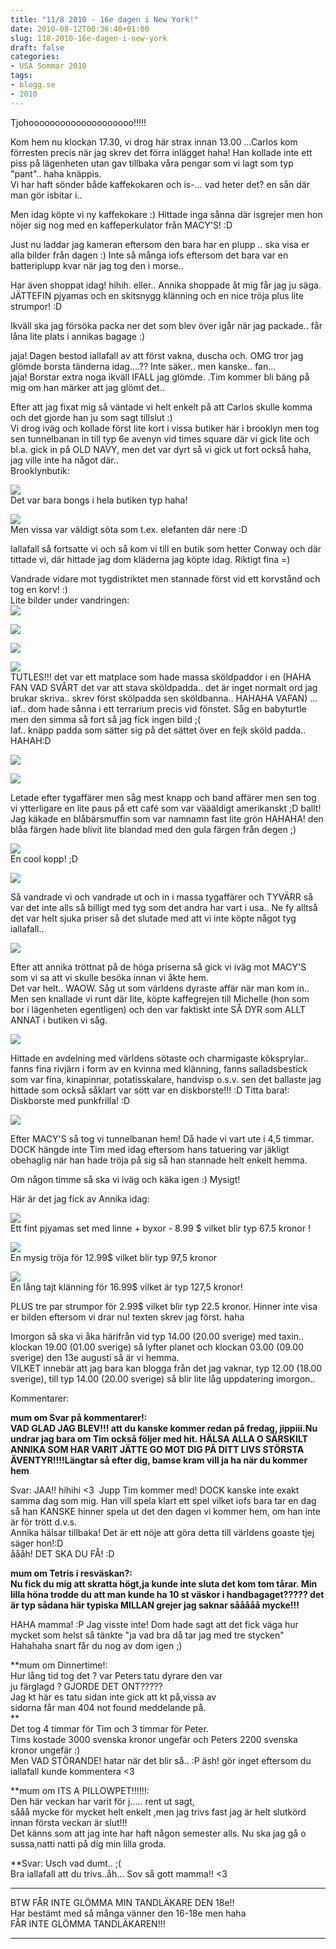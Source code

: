 ```yaml
---
title: "11/8 2010 - 16e dagen i New York!"
date: 2010-08-12T00:36:40+01:00
slug: 118-2010-16e-dagen-i-new-york
draft: false
categories:
- USA Sommar 2010
tags:
- blogg.se
- 2010
---
```

Tjohoooooooooooooooooooo!!!!!  
  
Kom hem nu klockan 17.30, vi drog här strax innan 13.00 ...Carlos kom förresten precis när jag skrev det förra inlägget haha! Han kollade inte ett piss på lägenheten utan gav tillbaka våra pengar som vi lagt som typ "pant".. haha knäppis.  
Vi har haft sönder både kaffekokaren och is-... vad heter det? en sån där man gör isbitar i..  
  
Men idag köpte vi ny kaffekokare :) Hittade inga sånna där isgrejer men hon nöjer sig nog med en kaffeperkulator från MACY'S! :D  
  
Just nu laddar jag kameran eftersom den bara har en plupp .. ska visa er alla bilder från dagen :) Inte så många iofs eftersom det bara var en batteriplupp kvar när jag tog den i morse..  
  
  
Har även shoppat idag! hihih. eller.. Annika shoppade åt mig får jag ju säga. JÄTTEFIN pjyamas och en skitsnygg klänning och en nice tröja plus lite strumpor! :D  
  
  
Ikväll ska jag försöka packa ner det som blev över igår när jag packade.. får låna lite plats i annikas bagage :)  
  
  
jaja! Dagen bestod iallafall av att först vakna, duscha och. OMG tror jag glömde borsta tänderna idag....?? Inte säker.. men kanske.. fan...  
jaja! Borstar extra noga ikväll IFALL jag glömde. .Tim kommer bli bäng på mig om han märker att jag glömt det..  
  
  
Efter att jag fixat mig så väntade vi helt enkelt på att Carlos skulle komma och det gjorde han ju som sagt tillslut :)  
Vi drog iväg och kollade först lite kort i vissa butiker här i brooklyn men tog sen tunnelbanan in till typ 6e avenyn vid times square där vi gick lite och bl.a. gick in på OLD NAVY, men det var dyrt så vi gick ut fort också haha, jag ville inte ha något där..  
Brooklynbutik:  
  
![](/assets/images/blogg.se/dsc08602_102270585.jpg)  
Det var bara bongs i hela butiken typ haha!  
  
![](/assets/images/blogg.se/dsc08603_102270744.jpg)  
Men vissa var väldigt söta som t.ex. elefanten där nere :D  
  
  
  
Iallafall så fortsatte vi och så kom vi till en butik som hetter Conway och där tittade vi, där hittade jag dom kläderna jag köpte idag. Riktigt fina =)  
  
Vandrade vidare mot tygdistriktet men stannade först vid ett korvstånd och tog en korv! :)  
Lite bilder under vandringen:  
![](/assets/images/blogg.se/dsc08609_102270969.jpg)  
  
  
![](https://cdn2.cdnme.se/cdn/9-1/701517/images/2010/dsc08610_102271166.jpg)  
  
  
![](/assets/images/blogg.se/dsc08611_102271395.jpg)  
  
  
![](https://cdn1.cdnme.se/cdn/9-1/701517/images/2010/dsc08614_102271566.jpg)  
TUTLES!!! det var ett matplace som hade massa sköldpaddor i en (HAHA FAN VAD SVÅRT det var att stava sköldpadda.. det är inget normalt ord jag brukar skriva.. skrev först skölpadda sen sköldbanna.. HAHAHA VAFAN) ... iaf.. dom hade sånna i ett terrarium precis vid fönstet. Såg en babyturtle men den simma så fort så jag fick ingen bild ;(  
Iaf.. knäpp padda som sätter sig på det sättet över en fejk sköld padda.. HAHAH:D  
  
  
![](/assets/images/blogg.se/dsc08615_102273143.jpg)  
  
  
![](https://cdn1.cdnme.se/cdn/9-1/701517/images/2010/dsc08617_102273414.jpg)  
  
Letade efter tygaffärer men såg mest knapp och band affärer men sen tog vi ytterligare en lite paus på ett café som var väääldigt amerikanskt ;D ballt! Jag käkade en blåbärsmuffin som var namnamn fast lite grön HAHAHA! den blåa färgen hade blivit lite blandad med den gula färgen från degen ;)  
  
![](/assets/images/blogg.se/dsc08618_102273547.jpg)  
En cool kopp! ;D  
  
![](/assets/images/blogg.se/dsc08619_102273651.jpg)  
  
Så vandrade vi och vandrade ut och in i massa tygaffärer och TYVÄRR så var det inte alls så billigt med tyg som det andra har vart i usa.. Ne fy alltså det var helt sjuka priser så det slutade med att vi inte köpte något tyg iallafall..  
  
![](/assets/images/blogg.se/dsc08620_102273746.jpg)  
  
Efter att annika tröttnat på de höga priserna så gick vi iväg mot MACY'S som vi sa att vi skulle besöka innan vi åkte hem.  
Det var helt.. WAOW. Såg ut som världens dyraste affär när man kom in.. Men sen knallade vi runt där lite, köpte kaffegrejen till Michelle (hon som bor i lägenheten egentligen) och den var faktiskt inte SÅ DYR som ALLT ANNAT i butiken vi såg.  
  
![](/assets/images/blogg.se/dsc08621_102273893.jpg)  
  
Hittade en avdelning med världens sötaste och charmigaste köksprylar.. fanns fina rivjärn i form av en kvinna med klänning, fanns salladsbestick som var fina, kinapinnar, potatisskalare, handvisp o.s.v. sen det ballaste jag hittade som också såklart var sött var en diskborste!!! :D Titta bara!:  
Diskborste med punkfrilla! :D  
  
![](/assets/images/blogg.se/dsc08623_102274023.jpg)  
  
Efter MACY'S så tog vi tunnelbanan hem! Då hade vi vart ute i 4,5 timmar. DOCK hängde inte Tim med idag eftersom hans tatuering var jäkligt obehaglig när han hade tröja på sig så han stannade helt enkelt hemma.  
  
Om någon timme så ska vi iväg och käka igen :) Mysigt!  
  
  
Här är det jag fick av Annika idag:  
  
![](/assets/images/blogg.se/dsc08626_102274182.jpg)  
Ett fint pjyamas set med linne + byxor - 8.99 $ vilket blir typ 67.5 kronor !  
  
  
![](/assets/images/blogg.se/dsc08627_102274412.jpg)  
En mysig tröja för 12.99$ vilket blir typ 97,5 kronor  
  
  
![](/assets/images/blogg.se/dsc08629_102274602.jpg)  
En lång tajt klänning för 16.99$ vilket är typ 127,5 kronor!  
  
PLUS tre par strumpor för 2.99$ vilket blir typ 22.5 kronor. Hinner inte visa er bilden eftersom vi drar nu! texten skrev jag först. haha  
  
  
Imorgon så ska vi åka härifrån vid typ 14.00 (20.00 sverige) med taxin.. klockan 19.00 (01.00 sverige) så lyfter planet och klockan 03.00 (09.00 sverige) den 13e augusti så är vi hemma.  
VILKET innebär att jag bara kan blogga från det jag vaknar, typ 12.00 (18.00 sverige), till typ 14.00 (20.00 sverige) så blir lite låg uppdatering imorgon..  
  
  
  
  
  
  
Kommentarer:  
  
  
**mum om Svar på kommentarer!:  
VAD GLAD JAG BLEV!!! att du kanske kommer redan på fredag, jippiii.Nu undrar jag bara om Tim också följer med hit. HÄLSA ALLA O SÄRSKILT ANNIKA SOM HAR VARIT JÄTTE GO MOT DIG PÅ DITT LIVS STÖRSTA ÄVENTYR!!!!Längtar så efter dig, bamse kram vill ja ha när du kommer hem**

Svar: JAA!! hihihi <3  Jupp Tim kommer med! DOCK kanske inte exakt samma dag som mig. Han vill spela klart ett spel vilket iofs bara tar en dag så han KANSKE hinner spela ut det den dagen vi kommer hem, om han inte är för trött d.v.s.  
Annika hälsar tillbaka! Det är ett nöje att göra detta till världens goaste tjej säger hon!:D  
åååh! DET SKA DU FÅ! :D

**mum om Tetris i resväskan?:  
Nu fick du mig att skratta högt,ja kunde inte sluta det kom tom tårar. Min lilla höna trodde du att man kunde ha 10 st väskor i handbagaget????? det är typ sådana här typiska MILLAN grejer jag saknar sååååå mycke!!!**

HAHA mamma! :P Jag visste inte! Dom hade sagt att det fick väga hur mycket som helst så tänkte "ja vad bra då tar jag med tre stycken"  Hahahaha snart får du nog av dom igen ;)  
  
  
  

**mum om Dinnertime!:  
Hur lång tid tog det ? var Peters tatu dyrare den var  
ju färglagd ? GJORDE DET ONT?????  
Jag kt här es tatu sidan inte gick att kt på,vissa av  
sidorna får man 404 not found meddelande på.  
**  
Det tog 4 timmar för Tim och 3 timmar för Peter.  
Tims kostade 3000 svenska kronor ungefär och Peters 2200 svenska kronor ungefär :)  
Men VAD STÖRANDE! hatar när det blir så.. :P äsh! gör inget eftersom du iallafall kunde kommentera <3  
  
  
  
  
**mum om ITS A PILLOWPET!!!!!!:  
Den här veckan har varit för j..... rent ut sagt,  
sååå mycke för mycket helt enkelt ,men jag trivs fast jag är helt slutkörd innan första veckan är slut!!!  
Det känns som att jag inte har haft någon semester alls. Nu ska jag gå o sussa,natti natti på dig min lilla groda.  
  
**Svar: Usch vad dumt.. ;(  
Bra iallafall att du trivs..åh... Sov så gott mamma!! <3

* * *

BTW FÅR INTE GLÖMMA MIN TANDLÄKARE DEN 18e!!  
Har bestämt med så många vänner den 16-18e men haha  
FÅR INTE GLÖMMA TANDLÄKAREN!!!

* * *